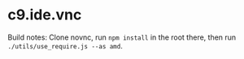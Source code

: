 # c9.ide.vnc

Build notes: Clone novnc, run `npm install` in the root there, then run `./utils/use_require.js --as amd`.
